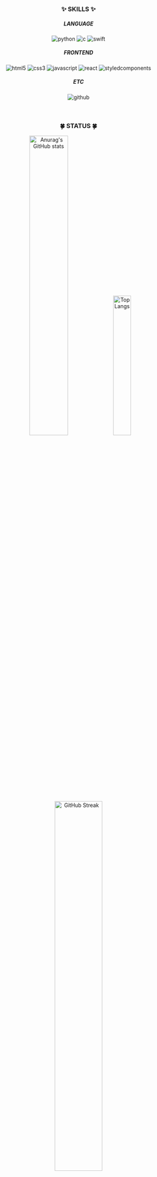 
<div align="center">
  <h3>✨ SKILLS ✨</h3>

  <h5> LANGUAGE </h5>
  <img src="https://img.shields.io/badge/Python-3776AB?style=for-the-badge&logo=python&logoColor=white" alt="python" />
  <img src="https://img.shields.io/badge/C-00599C?style=for-the-badge&logo=c&logoColor=white" alt="c" />
  <img src="https://img.shields.io/badge/Swift-FA7343?style=for-the-badge&logo=swift&logoColor=white" alt="swift" />
  
  <h5> FRONTEND </h5>
  <img src="https://img.shields.io/badge/HTML5-E34F26?style=for-the-badge&logo=html5&logoColor=white" alt="html5" />
  <img src="https://img.shields.io/badge/CSS3-1572B6?style=for-the-badge&logo=css3&logoColor=white" alt="css3" />
  <img src="https://img.shields.io/badge/JavaScript-F7DF1E?style=for-the-badge&logo=JavaScript&logoColor=white" alt="javascript" />
  <img src="https://img.shields.io/badge/React-20232A?style=for-the-badge&logo=react&logoColor=61DAFB" alt="react" />
  <img src="https://img.shields.io/badge/styled--components-DB7093?style=for-the-badge&logo=styled-components&logoColor=white" alt="styledcomponents" />

  <h5> ETC </h5>
  <img src="https://img.shields.io/badge/GitHub-100000?style=for-the-badge&logo=github&logoColor=white" alt="github" />
</div>

<br/>
<br/>



<div align="center">
  <h3>🍀 STATUS 🍀</h3>

  <img src="https://github-readme-stats.vercel.app/api?username=alwn8918&show_icons=true&title_color=e38181&text_color=695a5a&icon_color=e38181&bg_color=ffffff&hide_border=false" alt="Anurag's GitHub stats" width=45% />
  <img src="https://github-readme-stats.vercel.app/api/top-langs/?username=alwn8918&layout=donut&title_color=695a5a&text_color=695a5a&icon_color=e38181&bg_color=ffffff&hide_border=false" alt="Top Langs"  width=30.7% />
  <br/>
  <a href="https://git.io/streak-stats"><img src="https://streak-stats.demolab.com?user=alwn8918&theme=date-night&background=FFFFFF&stroke=695A5AA1&fire=E38181&ring=E38181&currStreakNum=695A5A&sideNums=695A5A&currStreakLabel=E38181&sideLabels=E38181&dates=695A5A" alt="GitHub Streak" width=50% /></a>
</div>


<!--
**alwn8918/alwn8918** is a ✨ _special_ ✨ repository because its `README.md` (this file) appears on your GitHub profile.

Here are some ideas to get you started:

- 🔭 I’m currently working on ...
- 🌱 I’m currently learning ...
- 👯 I’m looking to collaborate on ...
- 🤔 I’m looking for help with ...
- 💬 Ask me about ...
- 📫 How to reach me: ...
- 😄 Pronouns: ...
- ⚡ Fun fact: ...
-->

